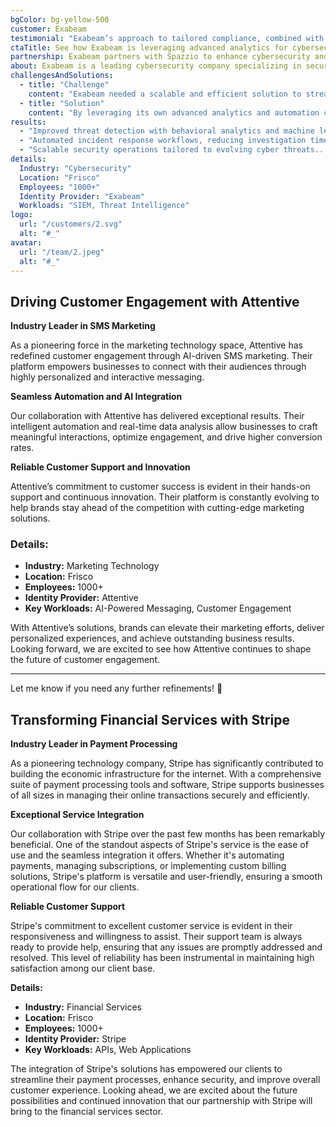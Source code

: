 ```yaml
---
bgColor: bg-yellow-500
customer: Exabeam
testimonial: "Exabeam’s approach to tailored compliance, combined with how they’ve integrated security intelligence and automation into a seamless platform, has been incredibly valuable."
ctaTitle: See how Exabeam is leveraging advanced analytics for cybersecurity innovation
partnership: Exabeam partners with Spazzio to enhance cybersecurity and threat detection.
about: Exabeam is a leading cybersecurity company specializing in security information and event management (SIEM) solutions. Their platform helps organizations detect, investigate, and respond to security threats with advanced analytics and automation.
challengesAndSolutions:
  - title: "Challenge"
    content: "Exabeam needed a scalable and efficient solution to streamline its security operations, enhance threat detection, and improve incident response times."
  - title: "Solution"
    content: "By leveraging its own advanced analytics and automation capabilities, Exabeam implemented a comprehensive SIEM platform that enhances security visibility, accelerates investigations, and reduces manual workload."
results:
  - "Improved threat detection with behavioral analytics and machine learning..."
  - "Automated incident response workflows, reducing investigation time..."
  - "Scalable security operations tailored to evolving cyber threats..."
details:
  Industry: "Cybersecurity"
  Location: "Frisco"
  Employees: "1000+"
  Identity Provider: "Exabeam"
  Workloads: "SIEM, Threat Intelligence"
logo:
  url: "/customers/2.svg"
  alt: "#_"
avatar:
  url: "/team/2.jpeg"
  alt: "#_"
---
```


## Driving Customer Engagement with Attentive

**Industry Leader in SMS Marketing**

As a pioneering force in the marketing technology space, Attentive has redefined customer engagement through AI-driven SMS marketing. Their platform empowers businesses to connect with their audiences through highly personalized and interactive messaging.

**Seamless Automation and AI Integration**

Our collaboration with Attentive has delivered exceptional results. Their intelligent automation and real-time data analysis allow businesses to craft meaningful interactions, optimize engagement, and drive higher conversion rates.

**Reliable Customer Support and Innovation**

Attentive’s commitment to customer success is evident in their hands-on support and continuous innovation. Their platform is constantly evolving to help brands stay ahead of the competition with cutting-edge marketing solutions.

### **Details:**

- **Industry:** Marketing Technology
- **Location:** Frisco
- **Employees:** 1000+
- **Identity Provider:** Attentive
- **Key Workloads:** AI-Powered Messaging, Customer Engagement

With Attentive’s solutions, brands can elevate their marketing efforts, deliver personalized experiences, and achieve outstanding business results. Looking forward, we are excited to see how Attentive continues to shape the future of customer engagement.

---

Let me know if you need any further refinements! 🚀

## Transforming Financial Services with Stripe

**Industry Leader in Payment Processing**

As a pioneering technology company, Stripe has significantly contributed to building the economic infrastructure for the internet. With a comprehensive suite of payment processing tools and software, Stripe supports businesses of all sizes in managing their online transactions securely and efficiently.

**Exceptional Service Integration**

Our collaboration with Stripe over the past few months has been remarkably beneficial. One of the standout aspects of Stripe's service is the ease of use and the seamless integration it offers. Whether it's automating payments, managing subscriptions, or implementing custom billing solutions, Stripe's platform is versatile and user-friendly, ensuring a smooth operational flow for our clients.

**Reliable Customer Support**

Stripe's commitment to excellent customer service is evident in their responsiveness and willingness to assist. Their support team is always ready to provide help, ensuring that any issues are promptly addressed and resolved. This level of reliability has been instrumental in maintaining high satisfaction among our client base.

**Details:**

- **Industry:** Financial Services
- **Location:** Frisco
- **Employees:** 1000+
- **Identity Provider:** Stripe
- **Key Workloads:** APIs, Web Applications

The integration of Stripe's solutions has empowered our clients to streamline their payment processes, enhance security, and improve overall customer experience. Looking ahead, we are excited about the future possibilities and continued innovation that our partnership with Stripe will bring to the financial services sector.

